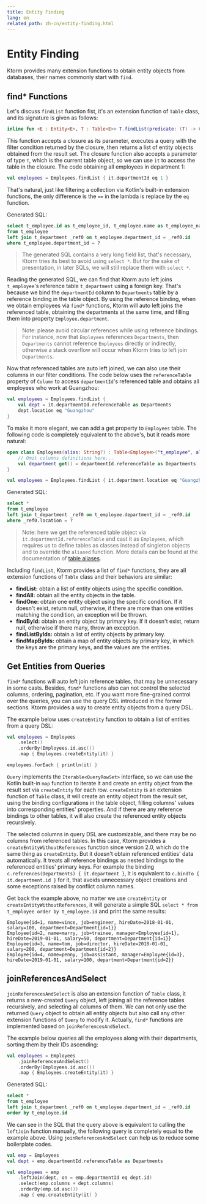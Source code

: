 ```yaml
---
title: Entity Finding
lang: en
related_path: zh-cn/entity-finding.html
---
```


# Entity Finding

Ktorm provides many extension functions to obtain entity objects from databases, their names commonly start with `find`. 

## find\* Functions

Let's discuss `findList` function fist, it's an extension function of `Table` class, and its signature is given as follows: 

```kotlin
inline fun <E : Entity<E>, T : Table<E>> T.findList(predicate: (T) -> ColumnDeclaring<Boolean>): List<E>
```

This function accepts a closure as its parameter, executes a query with the filter condition returned by the closure, then returns a list of entity objects obtained from the result set. The closure function also accepts a parameter of type `T`, which is the current table object, so we can use `it` to access the table in the closure. The code obtaining all employees in department 1: 

```kotlin
val employees = Employees.findList { it.departmentId eq 1 }
```

That's natural, just like filtering a collection via Kotlin's built-in extension functions, the only difference is the  `==` in the lambda is replace by the `eq` function. 

Generated SQL: 

```sql
select t_employee.id as t_employee_id, t_employee.name as t_employee_name, t_employee.job as t_employee_job, t_employee.manager_id as t_employee_manager_id, t_employee.hire_date as t_employee_hire_date, t_employee.salary as t_employee_salary, t_employee.department_id as t_employee_department_id, _ref0.id as _ref0_id, _ref0.name as _ref0_name, _ref0.location as _ref0_location 
from t_employee 
left join t_department _ref0 on t_employee.department_id = _ref0.id 
where t_employee.department_id = ? 
```

> The generated SQL contains a very long field list, that's necessary, Ktorm tries its best to avoid using `select *`. But for the sake of presentation, in later SQLs, we will still replace them with `select *`. 

Reading the generated SQL, we can find that Ktorm auto left joins `t_employee`'s reference table `t_department` using a foreign key. That's because we bind the `departmentId` column to `Departments` table by a reference binding in the table object. By using the reference binding, when we obtain employees via `find*` functions, Ktorm will auto left joins the referenced table, obtaining the departments at the same time, and filling them into property `Employee.department`. 

> Note: please avoid circular references while using reference bindings. For instance, now that `Employees` references `Departments`, then `Departments` cannot reference `Employees` directly or indirectly, otherwise a stack overflow will occur when Ktorm tries to left join `Departments`. 

Now that referenced tables are auto left joined, we can also use their columns in our filter conditions. The code below uses the `referenceTable` property of `Column` to access `departmentId`'s referenced table and obtains all employees who work at Guangzhou: 

```kotlin
val employees = Employees.findList {
    val dept = it.departmentId.referenceTable as Departments
    dept.location eq "Guangzhou"
}
```

To make it more elegant, we can add a get property to `Employees` table. The following code is completely equivalent to the above's, but it reads more natural: 

```kotlin
open class Employees(alias: String?) : Table<Employee>("t_employee", alias) {
    // Omit columns definitions here...
    val department get() = departmentId.referenceTable as Departments
}

val employees = Employees.findList { it.department.location eq "Guangzhou" }
```

Generated SQL: 

```sql
select * 
from t_employee 
left join t_department _ref0 on t_employee.department_id = _ref0.id 
where _ref0.location = ? 
```

> Note: here we get the referenced table object via `it.departmentId.referenceTable` and cast it as `Employees`, which requires us to define tables as classes instead of singleton objects and to override the `aliased` function. More details can be found at the documentation of [table aliases](./joining.html#Self-Joining-and-Table-Aliases). 

Including `findList`, Ktorm provides a list of `find*` functions, they are all extension functions of `Table` class and their behaviors are similar: 

- **findList:** obtain a list of entity objects using the specific condition. 
- **findAll:** obtain all the entity objects in the table. 
- **findOne:** obtain one entity object using the specific condition. If it doesn't exist, return null, otherwise, if there are more than one entities matching the condition, an exception will be thrown. 
- **findById:** obtain an entity object by primary key. If it doesn't exist, return null, otherwise if there many, throw an exception. 
- **findListByIds:** obtain a list of entity objects by primary key.
- **findMapByIds:** obtain a map of entity objects by primary key, in which the keys are the primary keys, and the values are the entities. 

## Get Entities from Queries

`find*` functions will auto left join reference tables, that may be unnecessary in some casts. Besides, `find*` functions also can not control the selected columns, ordering, pagination, etc. If you want more fine-grained control over the queries, you can use the query DSL introduced in the former sections. Ktorm provides a way to create entity objects from a query DSL. 

The example below uses `createEntity` function to obtain a list of entities from a query DSL: 

```kotlin
val employees = Employees
    .select()
    .orderBy(Employees.id.asc())
    .map { Employees.createEntity(it) }

employees.forEach { println(it) }
```

`Query` implements the `Iterable<QueryRowSet>` interface, so we can use the Kotlin built-in `map` function to iterate it and create an entity object from the result set via `createEntity` for each row. `createEntity` is an extension function of `Table` class, it will create an entity object from the result set, using the binding configurations in the table object, filling columns' values into corresponding entities' properties. And if there are any reference bindings to other tables, it will also create the referenced entity objects recursively. 

The selected columns in query DSL are customizable, and there may be no columns from referenced tables. In this case, Ktorm provides a `createEntityWithoutReferences` function since version 2.0, which do the same thing as `createEntity`. But it doesn't obtain referenced entities' data automatically. It treats all reference bindings as nested bindings to the referenced entities' primary keys. For example the binding `c.references(Departments) { it.department }`, it is equivalent to `c.bindTo { it.department.id }` for it, that avoids unnecessary object creations and some exceptions raised by conflict column names. 

Get back the example above, no matter we use `createEntity` or `createEntityWithoutReferences`, it will generate a simple SQL `select * from t_employee order by t_employee.id` and print the same results:  

```plain
Employee{id=1, name=vince, job=engineer, hireDate=2018-01-01, salary=100, department=Department{id=1}}
Employee{id=2, name=marry, job=trainee, manager=Employee{id=1}, hireDate=2019-01-01, salary=50, department=Department{id=1}}
Employee{id=3, name=tom, job=director, hireDate=2018-01-01, salary=200, department=Department{id=2}}
Employee{id=4, name=penny, job=assistant, manager=Employee{id=3}, hireDate=2019-01-01, salary=100, department=Department{id=2}}
```

## joinReferencesAndSelect

`joinReferencesAndSelect` is also an extension function of `Table` class, it returns a new-created `Query` object, left joining all the reference tables recursively, and selecting all columns of them. We can not only use the returned `Query` object to obtain all entity objects but also call any other extension functions of `Query` to modify it. Actually, `find*` functions are implemented based on `joinReferencesAndSelect`. 

The example below queries all the employees along with their departments, sorting them by their IDs ascending: 

```kotlin
val employees = Employees
    .joinReferencesAndSelect()
    .orderBy(Employees.id.asc())
    .map { Employees.createEntity(it) }
```

Generated SQL: 

```sql
select * 
from t_employee 
left join t_department _ref0 on t_employee.department_id = _ref0.id 
order by t_employee.id 
```

We can see in the SQL that the query above is equivalent to calling the `leftJoin` function manually, the following query is completely equal to the example above. Using `joinReferencesAndSelect` can help us to reduce some boilerplate codes. 

```kotlin
val emp = Employees
val dept = emp.departmentId.referenceTable as Departments

val employees = emp
    .leftJoin(dept, on = emp.departmentId eq dept.id)
    .select(emp.columns + dept.columns)
    .orderBy(emp.id.asc())
    .map { emp.createEntity(it) }
```